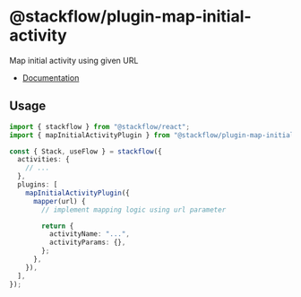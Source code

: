 # @stackflow/plugin-map-initial-activity

Map initial activity using given URL

- [Documentation](https://stackflow.so)

## Usage

```typescript
import { stackflow } from "@stackflow/react";
import { mapInitialActivityPlugin } from "@stackflow/plugin-map-initial-activity";

const { Stack, useFlow } = stackflow({
  activities: {
    // ...
  },
  plugins: [
    mapInitialActivityPlugin({
      mapper(url) {
        // implement mapping logic using url parameter

        return {
          activityName: "...",
          activityParams: {},
        };
      },
    }),
  ],
});
```
